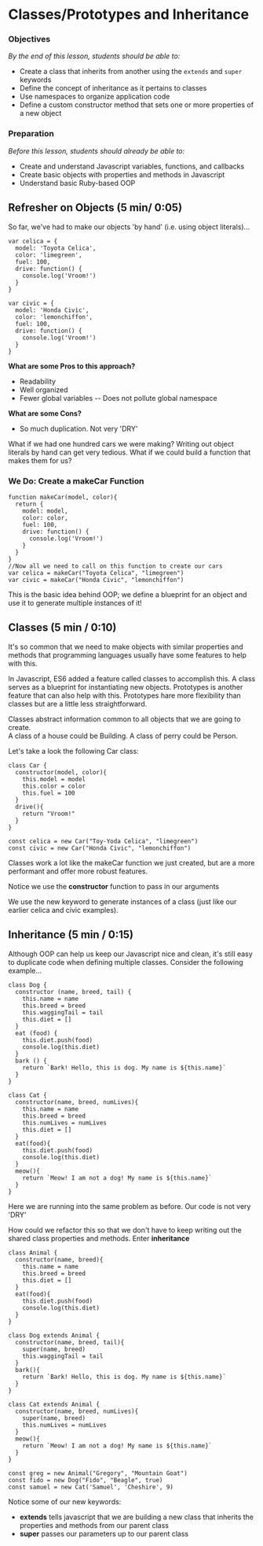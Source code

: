 # Classes/Prototypes and Inheritance

### Objectives
*By the end of this lesson, students should be able to:*
* Create a class that inherits from another using the `extends` and `super` keywords
* Define the concept of inheritance as it pertains to classes
* Use namespaces to organize application code
* Define a custom constructor method that sets one or more
properties of a new object

### Preparation
*Before this lesson, students should already be able to:*
* Create and understand Javascript variables, functions, and callbacks
* Create basic objects with properties and methods in Javascript
* Understand basic Ruby-based OOP

## Refresher on Objects (5 min/ 0:05)
So far, we've had to make our objects 'by hand' (i.e. using object literals)...
```
var celica = {
  model: 'Toyota Celica',
  color: 'limegreen',
  fuel: 100,
  drive: function() {
    console.log('Vroom!')
  }
}

var civic = {
  model: 'Honda Civic',
  color: 'lemonchiffon',
  fuel: 100,
  drive: function() {
    console.log('Vroom!')
  }
}
```
**What are some Pros to this approach?**
* Readability
* Well organized
* Fewer global variables -- Does not pollute global namespace

**What are some Cons?**
* So much duplication.  Not very 'DRY'

What if we had one hundred cars we were making?  Writing out object literals by hand can get very tedious.  What if we could build a function that makes them for us?

### We Do: Create a makeCar Function
```
function makeCar(model, color){
  return {
    model: model,
    color: color,
    fuel: 100,
    drive: function() {
      console.log('Vroom!')
    }
  }
}
//Now all we need to call on this function to create our cars
var celica = makeCar("Toyota Celica", "limegreen")
var civic = makeCar("Honda Civic", "lemonchiffon")
```
This is the basic idea behind OOP; we define a blueprint for an object and use it to generate multiple instances of it!

## Classes (5 min / 0:10)
It's so common that we need to make objects with similar properties and methods that programming languages usually have some features to help with this.

In Javascript, ES6 added a feature called classes to accomplish this. A class serves as a blueprint for instantiating new objects.  Prototypes is another feature that can also help with this.  Prototypes hare more flexibility than classes but are a little less straightforward.  

Classes abstract information common to all objects that we are going to create.  
A class of a house could be Building.  A class of perry could be Person.  

Let's take a look the following Car class:
```
class Car {
  constructor(model, color){
    this.model = model
    this.color = color
    this.fuel = 100
  }
  drive(){
    return "Vroom!"
  }
}

const celica = new Car("Toy-Yoda Celica", "limegreen")
const civic = new Car("Honda Civic", "lemonchiffon")
```
Classes work a lot like the makeCar function we just created, but are a more performant and offer more robust features.

Notice we use the **constructor** function to pass in our arguments

We use the new keyword to generate instances of a class (just like our earlier celica and civic examples).

## Inheritance (5 min / 0:15)
Although OOP can help us keep our Javascript nice and clean, it's still easy to duplicate code when defining multiple classes. Consider the following example...
```
class Dog {
  constructor (name, breed, tail) {
    this.name = name
    this.breed = breed
    this.waggingTail = tail
    this.diet = []
  }
  eat (food) {
    this.diet.push(food)
    console.log(this.diet)
  }
  bark () {
    return `Bark! Hello, this is dog. My name is ${this.name}`
  }
}

class Cat {
  constructor(name, breed, numLives){
    this.name = name
    this.breed = breed
    this.numLives = numLives
    this.diet = []
  }
  eat(food){
    this.diet.push(food)
    console.log(this.diet)
  }
  meow(){
    return `Meow! I am not a dog! My name is ${this.name}`
  }
}
```
Here we are running into the same problem as before.  Our code is not very 'DRY'

How could we refactor this so that we don't have to keep writing out the shared class properties and methods. Enter **inheritance**
```
class Animal {
  constructor(name, breed){
    this.name = name
    this.breed = breed
    this.diet = []
  }
  eat(food){
    this.diet.push(food)
    console.log(this.diet)
  }
}

class Dog extends Animal {
  constructor(name, breed, tail){
    super(name, breed)
    this.waggingTail = tail
  }
  bark(){
    return `Bark! Hello, this is dog. My name is ${this.name}`
  }
}

class Cat extends Animal {
  constructor(name, breed, numLives){
    super(name, breed)
    this.numLives = numLives
  }
  meow(){
    return `Meow! I am not a dog! My name is ${this.name}`
  }
}

const greg = new Animal("Gregory", "Mountain Goat")
const fido = new Dog("Fido", "Beagle", true)
const samuel = new Cat('Samuel', 'Cheshire', 9)
```
Notice some of our new keywords:
* **extends** tells javascript that we are building a new class that inherits the properties and methods from our parent class
* **super** passes our parameters up to our parent class
